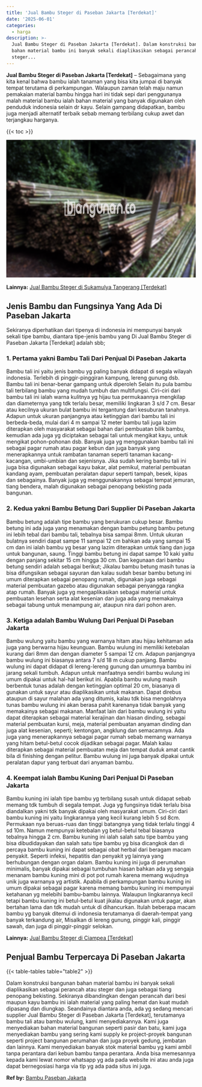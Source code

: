 ```yaml
---
title: 'Jual Bambu Steger di Paseban Jakarta [Terdekat]'
date: '2025-06-01'
categories:
  - harga
description: >-
  Jual Bambu Steger di Paseban Jakarta [Terdekat]. Dalam konstruksi bangunan
  bahan material bambu ini banyak sekali diaplikasikan sebagai perancah atau
  steger...
---
```


**Jual Bambu Steger di Paseban Jakarta \[Terdekat\]** – Sebagaimana yang kita kenal bahwa bambu ialah tanaman yang bisa kita jumpai di banyak tempat terutama di perkampungan. Walaupun zaman telah maju namun pemakaian material bambu hingga hari ini tidak sepi dari penggunanya malah material bambu ialah bahan material yang banyak digunakan oleh penduduk indonesia selain dr kayu. Selain gampang didapatkan, bambu juga menjadi alternatif terbaik sebab memang terbilang cukup awet dan terjangkau harganya.

{{< toc >}}

![Jual Bambu Steger di Paseban Jakarta [Terdekat]](/images/jual-bambu-tali-16.png)

**Lainnya:** [Jual Bambu Steger di Sukamulya Tangerang \[Terdekat\]](https://bambu.bangunan.co/jual-bambu-steger-di-sukamulya-tangerang-terdekat/)

## Jenis Bambu dan Fungsinya Yang Ada Di Paseban Jakarta

Sekiranya diperhatikan dari tipenya di indonesia ini mempunyai banyak sekali tipe bambu, diantara tipe-jenis bambu yang Di Jual Bambu Steger di Paseban Jakarta \[Terdekat\] adalah sbb;

### 1\. Pertama yakni Bambu Tali Dari Penjual Di Paseban Jakarta

Bambu tali ini yaitu jenis bambu yg paling banyak didapat di segala wilayah indonesia. Terlebih di pinggir-pinggiran kampung, lereng gunung dsb. Bambu tali ini benar-benar gampang untuk diperoleh Selain itu pula bambu tali terbilang bambu yang mudah tumbuh dan multifungsi. Ciri-ciri dari bambu tali ini ialah warna kulitnya yg hijau tua permukaannya mengkilap dan diameternya yang tdk terlalu besar, memiliki lingkaran 3 s/d 7 cm. Besar atau kecilnya ukuran bulat bambu ini tergantung dari kesuburan tanahnya. Adapun untuk ukuran panjangnya atau ketinggian dari bambu tali ini berbeda-beda, mulai dari 4 m sampai 12 meter bambu tali juga lazim diterapkan oleh masyarakat sebagai bahan dari pembuatan bilik bambu, kemudian ada juga yg diciptakan sebagai tali untuk mengikat kayu, untuk mengikat pohon-pohonan dsb. Banyak juga yg menggunakan bambu tali ini sebagai pagar rumah atau pagar kebun dan juga banyak yang menerapkannya untuk rambatan tanaman seperti tanaman kacang-kacangan, umbi-umbian dan sejenisnya. Jika sudah kering bambu tali ini juga bisa digunakan sebagai kayu bakar, alat pemikul, material pembuatan kandang ayam, pembuatan peralatan dapur seperti tampah, besek, kipas dan sebagainya. Banyak juga yg menggunakannya sebagai tempat jemuran, tiang bendera, malah digunakan sebagai penopang bekisting pada bangunan.

### 2\. Kedua yakni Bambu Betung Dari Supplier Di Paseban Jakarta

Bambu betung adalah tipe bambu yang berukuran cukup besar. Bambu betung ini ada juga yang menamakan dengan bambu petung bambu petung ini lebih tebal dari bambu tali, tebalnya bisa sampai 8mm. Untuk ukuran bulatnya sendiri dapat sampe 11 sampai 12 cm bahkan ada yang sampai 15 cm dan ini ialah bambu yg besar yang lazim diterapkan untuk tiang dan juga untuk bangunan, saung. Tinggi bambu betung ini dapat sampe 10 kaki yaitu dengan panjang sekitar 15 cm hingga 30 cm. Dan kegunaan dari bambu betung sendiri adalah sebagai berikut; Jikalau bambu betung masih tunas ia bisa difungsikan sebagai sayuran dan kalau sudah besar bambu betung ini umum diterapkan sebagai penopang rumah, digunakan juga sebagai material pembuatan gazebo atau digunakan sebagai penyangga rangka atap rumah. Banyak juga yg mengaplikasikan sebagai material untuk pembuatan lesehan serta alat kesenian dan juga ada yang memakainya sebagai tabung untuk menampung air, ataupun nira dari pohon aren.

### 3\. Ketiga adalah Bambu Wulung Dari Penjual Di Paseban Jakarta

Bambu wulung yaitu bambu yang warnanya hitam atau hijau kehitaman ada juga yang berwarna hijau keunguan. Bambu wulung ini memiliki ketebalan kurang dari 8mm dan dengan diameter 5 sampai 12 cm. Adapun panjangnya bambu wulung ini biasanya antara 7 s/d 18 m cukup panjang. Bambu wulung ini dapat didapat di lereng-lereng gunung dan umumnya bambu ini jarang sekali tumbuh. Adapun untuk manfaatnya sendiri bambu wulung ini umum dipakai untuk hal-hal berikut ini. Apabila bambu wulung masih berbentuk tunas adalah dengan ketinggian optimal 20 cm, biasanya di gunakan untuk sayur atau diaplikasikan untuk makanan. Dapat direbus ataupun di sayur malahan ada yang ditumis, kalau tdk bisa mengolahnya tunas bambu wulung ini akan berasa pahit karenanya tidak banyak yang memakainya sebagai makanan. Manfaat lain dari bambu wulung ini yaitu dapat diterapkan sebagai material kerajinan dan hiasan dinding, sebagai material pembuatan kursi, meja, material pembuatan anyaman dinding dan juga alat kesenian, seperti; kentongan, angklung dan semacamnya. Ada juga yang menerapkannya sebagai pagar rumah sebab memang warnanya yang hitam betul-betul cocok dijadikan sebagai pagar. Malah kalau diterapkan sebagai material pembuatan meja dan tempat duduk amat cantik bila di finishing dengan pelitur. Bambu wulung ini juga banyak dipakai untuk peralatan dapur yang terbuat dari anyaman bambu.

### 4\. Keempat ialah Bambu Kuning Dari Penjual Di Paseban Jakarta

Bambu kuning ini ialah tipe bambu yg terbilang susah untuk didapat sebab memang tdk tumbuh di segala tempat. Juga yg fungsinya tidak terlalu bisa diandalkan yakni tdk banyak dipakai oleh masyarakat umum. Ciri-ciri dari bambu kuning ini yaitu lingkarannya yang kecil kurang lebih 5 sd 8cm. Permukaan nya beruas-ruas dan tinggi batangnya yang tidak terlalu tinggi 4 sd 10m. Namun mempunyai ketebalan yg betul-betul tebal biasanya tebalnya hingga 2 cm. Bambu kuning ini ialah salah satu tipe bambu yang bisa dibudidayakan dan salah satu tipe bambu yg bisa dicangkok dan di percaya bambu kuning ini dapat sebagai obat herbal dari beragam macam penyakit. Seperti infeksi, hepatitis dan penyakit yg lainnya yang berhubungan dengan organ dalam. Bambu kuning ini juga di perumahan minimalis, banyak dipakai sebagai tumbuhan hiasan bahkan ada yg sengaja menanam bambu kuning mini di pot pot rumah karena memang wujudnya unik juga warnanya yg artistik. Apabila di perkampungan bambu kuning ini umum dipakai sebagai pagar karena memang bambu kuning ini mempunyai ketahanan yg melebihi bambu-bambu lainnya. Walaupun lingkarannya kecil tetapi bambu kuning ini betul-betul kuat jikalau digunakan untuk pagar, akan bertahan lama dan tdk mudah untuk di dihancurkan. Itulah beberapa macam bambu yg banyak ditemui di indonesia terutamanya di daerah-tempat yang banyak terkandung air, Misalkan di lereng gunung, pinggir kali, pinggir sawah, dan juga di pinggir-pinggir selokan.

**Lainnya:** [Jual Bambu Steger di Ciampea \[Terdekat\]](https://bambu.bangunan.co/jual-bambu-steger-di-ciampea-terdekat/)

## Penjual Bambu Terpercaya Di Paseban Jakarta

{{< table-tables table="table2" >}}

Dalam konstruksi bangunan bahan material bambu ini banyak sekali diaplikasikan sebagai perancah atau steger dan juga sebagai tiang penopang bekisting. Sekiranya dibandingkan dengan perancah dari besi maupun kayu bambu ini ialah material yang paling hemat dan kuat mudah dipasang dan diungkap. Seandainya diantara anda, ada yg sedang mencari supplier Jual Bambu Steger di Paseban Jakarta \[Terdekat\], terutamanya bambu tali atau bambu wulung, kami menyediakannya. Kami juga menyediakan bahan material bangunan seperti pasir dan batu, kami juga menyediakan bambu yang sering kami supply ke project-proyek bangunan seperti project bangunan perumahan dan juga proyek gedung, jembatan dan lainnya. Kami menyediakan banyak stok material bambu yg kami ambil tanpa perantara dari kebun bambu tanpa perantara. Anda bisa memesannya kepada kami lewat nomor whatsapp yg ada pada website ini atau anda juga dapat bernegosiasi harga via tlp yg ada pada situs ini juga.

**Ref by:** [Bambu Paseban Jakarta](https://id.wikipedia.org/wiki/Bambu)
